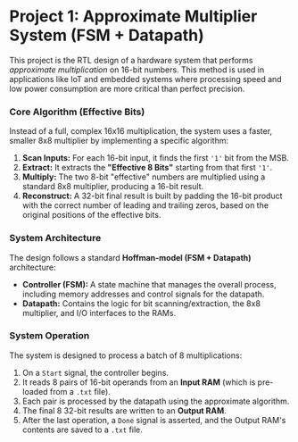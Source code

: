 # Project 1: Approximate Multiplier System (FSM + Datapath)

This project is the RTL design of a hardware system that performs *approximate multiplication* on 16-bit numbers. This method is used in applications like IoT and embedded systems where processing speed and low power consumption are more critical than perfect precision.

### Core Algorithm (Effective Bits)

Instead of a full, complex 16x16 multiplication, the system uses a faster, smaller 8x8 multiplier by implementing a specific algorithm:

1.  **Scan Inputs:** For each 16-bit input, it finds the first `'1'` bit from the MSB.
2.  **Extract:** It extracts the **"Effective 8 Bits"** starting from that first `'1'`.
3.  **Multiply:** The two 8-bit "effective" numbers are multiplied using a standard 8x8 multiplier, producing a 16-bit result.
4.  **Reconstruct:** A 32-bit final result is built by padding the 16-bit product with the correct number of leading and trailing zeros, based on the original positions of the effective bits.

### System Architecture

The design follows a standard **Hoffman-model (FSM + Datapath)** architecture:

* **Controller (FSM):** A state machine that manages the overall process, including memory addresses and control signals for the datapath.
* **Datapath:** Contains the logic for bit scanning/extraction, the 8x8 multiplier, and I/O interfaces to the RAMs.

### System Operation

The system is designed to process a batch of 8 multiplications:

1.  On a `Start` signal, the controller begins.
2.  It reads 8 pairs of 16-bit operands from an **Input RAM** (which is pre-loaded from a `.txt` file).
3.  Each pair is processed by the datapath using the approximate algorithm.
4.  The final 8 32-bit results are written to an **Output RAM**.
5.  After the last operation, a `Done` signal is asserted, and the Output RAM's contents are saved to a `.txt` file.
